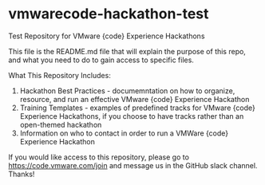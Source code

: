 # vmwarecode-hackathon-test
Test Repository for VMware {code} Experience Hackathons

This file is the README.md file that will explain the purpose of this repo, and what you need to do to gain access to specific files.

What This Repository Includes:

1. Hackathon Best Practices - documemntation on how to organize, resource, and run an effective VMware {code} Experience Hackathon
2. Training Templates - examples of predefined tracks for VMware {code} Experience Hackathons, if you choose to have tracks rather than an open-themed hackathon
3. Information on who to contact in order to run a VMWare {code} Experience Hackathon 


If you would like access to this repository, please go to https://code.vmware.com/join and message us in the GitHub slack channel. Thanks!
